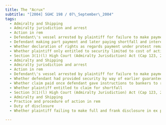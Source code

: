```yaml
---
title: The "Acrux" 
subtitle: "[2004] SGHC 198 / 07\_September\_2004"
tags:
  - Admiralty and Shipping
  - Admiralty jurisdiction and arrest
  - Action in rem
  - Defendant\'s vessel arrested by plaintiff for failure to make payment by deadline
  - Defendant making part payment and later paying shortfall and interest under protest
  - Whether declaration of rights as regards payment under protest remaining a claim within admiralty jurisdiction
  - Whether plaintiff only entitled to security limited to cost of action up to payment under protest or release of vessel
  - Section 3(1)(l) High Court (Admiralty Jurisdiction) Act (Cap 123, 2001 Rev Ed)
  - Admiralty and Shipping
  - Admiralty jurisdiction and arrest
  - Action in rem
  - Defendant\'s vessel arrested by plaintiff for failure to make payment by deadline
  - Whether defendant had provided security by way of earlier guarantee
  - Whether claim paid once defendant gave instructions to bankers to remit payment
  - Whether plaintiff entitled to claim for shortfall
  - Section 3(1)(l) High Court (Admiralty Jurisdiction) Act (Cap 123, 2001 Rev Ed)
  - Admiralty and Shipping
  - Practice and procedure of action in rem
  - Duty of disclosure
  - Whether plaintiff failing to make full and frank disclosure in ex parte application for arrest

---
```



